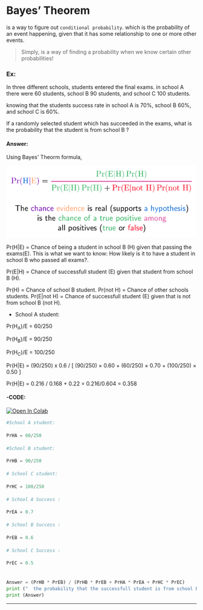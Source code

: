 # Bayes’ Theorem

is a way to figure out ```conditional probability```. which is the probability of an event happening, given that it has some relationship to one or more other events.
 
>  Simply, is a way of finding a probability when we know certain other probabilities!



### Ex:

In three different schools, students entered the final exams. in school A there were 60 students, school B 90 students, and school C 100 students.

knowing that the students success rate in school A is 70%, school B 60%, and school C is 60%. 

If a randomly selected student which has succeeded  in the exams, what is the probability that the student is from school B ?

#### Answer:


Using Bayes' Theorm formula, 

<img src="https://github.com/ahmedAlraimi/Olasilik/raw/master/HW3/img/Bayes_Theorem.png" />
 
Pr(H|E) = Chance of being a student in school B (H) given that passing the exams(E). This is what we want to know: How likely is it to have a student in school B who passed all exams?.

Pr(E|H) = Chance of successfull student (E) given that student from school B (H). 

Pr(H) = Chance of school B student.
Pr(not H) = Chance of other schools students.
Pr(E|not H) = Chance of successfull student (E) given that is not from school B (not H). 

* School A student: 


Pr(H<sub>A</sub>)/E = 60/250

Pr(H<sub>B</sub>)/E = 90/250

Pr(H<sub>C</sub>)/E = 100/250


Pr(H|E) = (90/250) x 0.6 / [  (90/250) × 0.60 + (60/250) × 0.70 + (100/250) × 0.50 ]

Pr(H|E) = 0.216 / 0.168 + 0.22 = 0.216/0.604 = 0.358


#### -CODE:

[![Open In Colab](https://colab.research.google.com/assets/colab-badge.svg)](https://colab.research.google.com/drive/1AVv0fuqjqHepAA7aw-X9-eMVdTxRWNUd#scrollTo=uA0oqU2S8Afw&line=31&uniqifier=1)


``` python
#School A student:

PrHA = 60/250

#School B student:

PrHB = 90/250

# School C student:

PrHC = 100/250

# School A Success :

PrEA = 0.7

# School B Success :

PrEB = 0.6

# School C Success :

PrEC = 0.5


Answer = (PrHB * PrEB) / (PrHB * PrEB + PrHA * PrEA + PrHC * PrEC) 
print ("  the probability that the successfull student is from school B = ",end="")
print (Answer)

``` 

___
